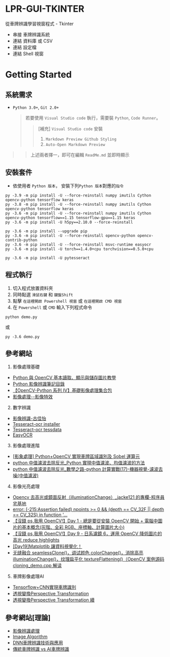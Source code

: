 # LPR-GUI-TKINTER

從車牌辨識學習視窗程式 - Tkinter

- 串接 車牌辨識系統
- 連結 資料庫 或 CSV
- 連結 設定檔
- 連結 Shell 視窗

# Getting Started

## 系統需求

- `Python 3.0+`, `Git 2.0+`
  > 若要使用 `Visual Studio code` 執行，需要裝 `Python`, `Code Runner`。
  >
  > > [補充] `Visual Studio code` 安裝
  > >
  > > 1.  `Markdown Preview Github Styling`
  > > 2.  `Auto-Open Markdown Preview`

> > 上述兩者擇一，即可在編輯 `ReadMe.md` 並即時顯示

## 安裝套件

- 依使用者 `Python 版本`， 安裝下列`Python 版本`對應的`指令`

```
py -3.9 -m pip install -U --force-reinstall numpy imutils Cython opencv-python tensorflow keras
py -3.8 -m pip install -U --force-reinstall numpy imutils Cython opencv-python tensorflow keras
py -3.6 -m pip install -U --force-reinstall numpy imutils Cython opencv-python tensorflow==1.15 tensorflow-gpu==1.15 keras
py -3.6 -m pip install -U h5py==2.10.0 --force-reinstall

py -3.6 -m pip install --upgrade pip
py -3.6 -m pip install -U --force-reinstall opencv-python opencv-contrib-python
py -3.6 -m pip install -U --force-reinstall msvc-runtime easyocr
py -3.6 -m pip install -U torch==1.4.0+cpu torchvision==0.5.0+cpu

py -3.6 -m pip install -U pytesseract
```

## 程式執行

1. 切入程式放置資料夾
2. 同時點選 `滑鼠右鍵` 和 `鍵盤Shift`
3. 點擊 `在這裡開啟 Powershell 視窗` 或 `在這裡開啟 CMD 視窗`
4. 在 `Powershell` 或 `CMD` 輸入下列程式命令

```
python demo.py
```

或

```
py -3.6 demo.py
```

## 參考網站
1. 影像處理基礎
- [Python 與 OpenCV 基本讀取、顯示與儲存圖片教學](https://blog.gtwang.org/programming/opencv-basic-image-read-and-write-tutorial/)
- [Python 影像辨識筆記目錄](https://yanwei-liu.medium.com/computer-vision-with-python-569dc58aff22)
- [【OpenCV-Python 系列 Ⅳ】基礎影像處理集合包](https://grady1006.medium.com/opencv-python%E7%B3%BB%E5%88%97%E2%85%B3-%E5%9F%BA%E7%A4%8E%E5%BD%B1%E5%83%8F%E8%99%95%E7%90%86%E9%9B%86%E5%90%88%E5%8C%85-6c46fb2744ab)
- [影像處理--影像特效](https://iter01.com/519620.html)
2. 數字辨識
- [影像辨識-古佳怡](https://ct.fg.tp.edu.tw/wp-content/uploads/2017/06/%E5%BD%B1%E5%83%8F%E8%BE%A8%E8%AD%98.pdf)
- [Tesseract-ocr installer](https://github.com/UB-Mannheim/tesseract/wiki)
- [Tesseract-ocr tessdata](https://github.com/tesseract-ocr/tessdata)
- [EasyOCR](https://www.gushiciku.cn/pl/g85G/zh-tw)
3. 影像處理進階
- [[影象處理] Python+OpenCV 實現車牌區域識別及 Sobel 運算元](https://iter01.com/90662.html)
- [python 中值濾波去除反光\_Python 實現中值濾波、均值濾波的方法](https://blog.csdn.net/weixin_35698059/article/details/113650706)
- [python 中值濾波去除反光\_數學之路-python 計算實戰(17)-機器視覺-濾波去噪(中值濾波)](https://blog.csdn.net/weixin_32379547/article/details/113650705)
4. 影像光亮處理
- [Opencv 去高光或鏡面反射（illuminationChange）\_jacke121 的專欄-程序員宅基地](http://www.cxyzjd.com/article/jacke121/95736092)
- [error: (-215:Assertion failed) npoints >= 0 && (depth == CV_32F || depth == CV_32S) in function '...](https://www.jianshu.com/p/f7930023dc62)
- [【沒錢 ps,我用 OpenCV!】Day 1 - 總是要從安裝 OpenCV 開始 + 電腦中圖片的基本概念(灰階、全彩 RGB、座標軸、計算圖片大小)](https://ithelp.ithome.com.tw/articles/10235551)
- [【沒錢 ps,我用 OpenCV!】Day 9 - 日系濾鏡 6，運用 OpenCV 降低圖片的高光 reduce highlights](https://ithelp.ithome.com.tw/articles/10240334)
- [[Day19]Matplotlib 讓資料視覺化！](https://ithelp.ithome.com.tw/articles/10196239)
- [无缝融合 seamlessClone()，调试颜色 colorChange()，消除高亮 illuminationChange()，纹理扁平化 textureFlattening()（OpenCV 案例源码 cloning_demo.cpp 解读](https://www.cnblogs.com/xixixing/p/12335317.html)
5. 車牌影像處理AI
- [Tensorflow+CNN實現車牌識別](https://www.twblogs.net/a/5c80a415bd9eee35cd693981)
- [透視變換Perspective Transformation](https://blog.csdn.net/xiaowei_cqu/article/details/26471527)
- [透視變換Perspective Transformation 續](https://blog.csdn.net/xiaowei_cqu/article/details/26478135)
## 參考網站[理論]

- [影像辨識處理](https://www.smasoft-tech.com/show/knowledgebase-shemeshiyingxiangqianchuli.htm)
- [Image Algorithm](http://web.ntnu.edu.tw/~algo/Image.html)
- [DNN車牌辨識技術與應用](http://www.twcloud.org.tw/files/file_pool/1/0J365497692777195097/2019%20TASA%2012%E6%9C%88%E7%B0%A1%E5%A0%B1_DNN%E8%BB%8A%E7%89%8C%E8%BE%A8%E8%AD%98%E6%8A%80%E8%A1%93%E8%88%87%E6%87%89%E7%94%A8.pdf)
- [傳統車牌辨識 vs AI車牌辨識](http://blog.udn.com/yccsonar/154776636)